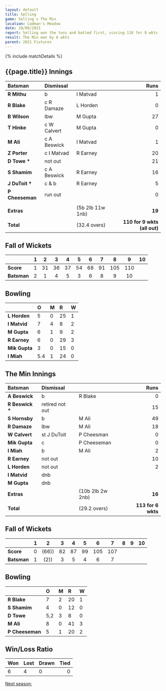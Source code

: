 ```yaml
---
layout: default
title: Selling
game: Selling v The Min
location: Cadman's Meadow
date: 19/09/2021
report: Selling won the toss and batted first, scoring 110 for 9 wkts (all out). The Min made 113 for 6 wkts in reply.
result: The Min won by 6 wkts
parent: 2021 Fixtures
---
```


{% include matchDetails %}

## {{page.title}} Innings

| Batsman | Dismissal | | Runs |
|:---|:---|---|---:|
| **R Mithu** | b | I Matvad | 1 |
| **R Blake** | c R Damaze | L Horden | 0 |
| **B Wilson** | lbw | M Gupta | 27 |
| **T Hinke** | c W Calvert | M Gupta | 0 |
| **M Ali** | c A Beswick | I Matvad | 1 |
| **Z Porter** | c I Matvad | R Earney | 20 |
| **D Towe &#42;** | not out |  | 21 |
| **S Shamim** | c A Beswick | R Earney | 16 |
| **J DuToit &#8224;** | c & b | R Earney | 5 |
| **P Cheeseman** | run out |  | 0 |
| | | | |
| **Extras** | | (5b 2lb 11w 1nb) | **19** |
| **Total** | | (32.4 overs) | **110 for 9 wkts (all out)** |

## Fall of Wickets

| | 1 | 2 | 3 | 4 | 5 | 6 | 7 | 8 | 9 | 10 |
|---|:---:|:---:|:---:|:---:|:---:|:---:|:---:|:---:|:---:|:---:|
| **Score** | 1 | 31 | 36 | 37 | 54 | 68 | 91 | 105 | 110 |  |
| **Batsman** | 2 | 1 | 4 | 5 | 3 | 6 | 8 | 9 | 10 |  |

## Bowling

| | O | M | R | W |
|---|:---|:---|:---|:---|
| **L Horden** | 5 | 0 | 25 | 1 |
| **I Matvid** | 7 | 4 | 8 | 2 |
| **M Gupta** | 6 | 1 | 9 | 2 |
| **R Earney** | 6 | 0 | 29 | 3 |
| **Mik Gupta** | 3 | 0 | 15 | 0 |
| **I Miah** | 5.4 | 1 | 24 | 0 |

## The Min Innings

| Batsman | Dismissal | | Runs |
|:---|:---|---|---:|
| **A Beswick** | b | R Blake | 0 |
| **R Beswick &#42;** | retired not out | | 15 |
| **S Hornsby** | b | M Ali | 49 |
| **R Damaze** | lbw | M Ali | 18 |
| **W Calvert** | st J DuToit | P Cheesman | 0 |
| **Mik Gupta** | c | P Cheeseman | 0 |
| **I Miah** | b | M Ali | 2 |
| **R Earney** | not out | | 10 |
| **L Horden** | not out | | 2 |
| **I Matvid** | dnb |  |  |
| **M Gupta** | dnb |  |  |  
| **Extras** | | (10b 2lb 2w 2nb) | **16** |
| **Total** | | (29.2 overs) | **113 for 6 wkts** |

## Fall of Wickets

| | 1 | 2 | 3 | 4 | 5 | 6 | 7 | 8 | 9 | 10 |
|---|:---:|:---:|:---:|:---:|:---:|:---:|:---:|:---:|:---:|:---:|
| **Score** | 0 | (66)) | 82 | 87 | 99 | 105 | 107 |  |  |  |
| **Batsman** | 1 | (2)) | 3 | 5 | 4 | 6 | 7 |  |  |  |

## Bowling

| | O | M | R | W |
|---|:---|:---|:---|:---|
| **R Blake** | 7 | 2 | 20 | 1 |
| **S Shamim** | 4 | 0 | 12 | 0 |
| **D Towe** | 5,2 | 3 | 8 | 0 |
| **M Ali** | 8 | 0 | 41 | 3 |
| **P Cheeseman** | 5 | 1 | 20 | 2 |

## Win/Loss Ratio

| Won | Lost | Drawn | Tied |
|:---|:---|:---|---:|
| 6 | 4 | 0 | 0 |

[Next season:](/)